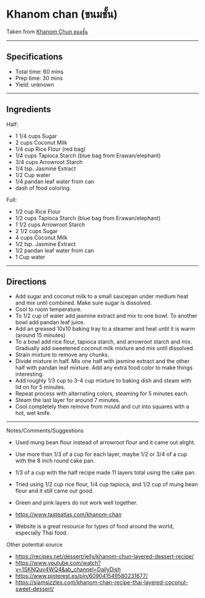 # Khanom chan (ขนมชั้น)

Taken from
[Khanom Chun ขนมชั้น](https://www.youtube.com/watch?v=bdp7vfywNJk&ab_channel=RinSCookBook)


---
## Specifications
- Total time: 60 mins
- Prep time: 30 mins
- Yield: unknown


---
## Ingredients

Half:
- 1 1/4 cups Sugar
- 2 cups Coconut Milk 
- 1/4 cup Rice Flour (red bag)
- 1/4  cups Tapioca Starch (blue bag from Erawan/elephant)
- 3/4 cups Arrowroot Starch
- 1/4 tsp. Jasmine Extract
- 1/2 Cup water
- 1/4 pandan leaf water from can
- dash of food coloring.

Full:
- 1/2 cup Rice Flour
- 1/2  cups Tapioca Starch (blue bag from Erawan/elephant)
- 1 1/2 cups Arrowroot Starch
- 2 1/2 cups Sugar
- 4 cups Coconut Milk 
- 1/2 tsp. Jasmine Extract
- 1/2 pandan leaf water from can
- 1 Cup water


---
## Directions

- Add sugar and coconut milk to a small saucepan under medium heat and mix until combined. Make sure sugar is dissolved.
- Cool to room temperature.
- To 1/2 cup of water add jasmine extract and mix to one bowl. To another bowl add pandan leaf juice.
- Add an greased 10x10 baking tray to a steamer and heat until it is warm (around 15 minutes)
- To a bowl add rice flour, tapioca starch, and arrowroot starch and mix. Gradually add sweetened coconut milk mixture and mix until dissolved.
- Strain mixture to remove any chunks.
- Divide mixture in half. Mix one half with jasmine extract and the other half with pandan leaf mixture. Add any extra food color to make things interesting.
- Add roughly 1/3 cup to 3-4 cup mixture to baking dish and steam with lid on for 5 minutes.
- Repeat process with alternating colors, steaming for 5 minutes each.
- Steam the last layer for around 7 minutes.
- Cool completely then remove from mould and cut into squares with a hot, wet knife.


---
Notes/Comments/Suggestions
- Used mung bean flour instead of arrowroot flour and it came out alrght.
- Use more than 1/3 of a cup for each layer, maybe 1/2 or 3/4 of a cup with the 8 inch round cake pan.
- 1/3 of a cup with the half recipe made 11 layers total using the cake pan.
- Tried using 1/2 cup rice flour, 1/4 cup tapioca, and 1/2 cup of mung bean flour and it still came out good. 
- Green and pink layers do not work well together.


- https://www.tasteatlas.com/khanom-chan
- Website is a great resource for types of food around the world, especially Thai food.

Other potential source
- https://recipes.net/dessert/jelly/khanom-chun-layered-dessert-recipe/
- https://www.youtube.com/watch?v=1SKNQuv4WQ4&ab_channel=DailyDish
- https://www.pinterest.es/pin/609041549580231677/
- https://siamsizzles.com/khanom-chan-recipe-thai-layered-coconut-sweet-dessert/
